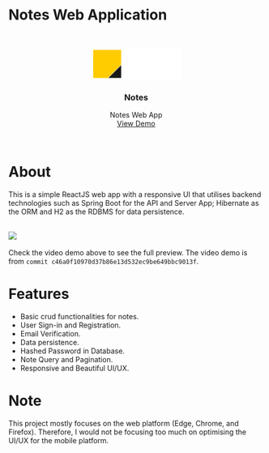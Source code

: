 # Notes Web Application

<br/>
<p align="center">
  <img src="./frontend/src/img/logo_alt.svg" alt="Logo" width="180" height="auto">
  <h3 align="center">Notes</h3>
  <p align="center">
    Notes Web App
    <br/>
    <a href="https://youtu.be/rQQDbjoU-z8">View Demo</a>
  </p>
</p>
<br/>

# About

This is a simple ReactJS web app with a responsive UI that utilises backend technologies such as Spring Boot for the API and Server App; Hibernate as the ORM and H2 as the RDBMS for data persistence.

<br/>
<img src="https://drive.google.com/uc?id=1LgsU-NHjrpEDDlwQix3LmQm1bgBwknPR&export=download" width="auto" height="auto"/>
<br/>

Check the video demo above to see the full preview. The video demo is from `commit c46a0f10970d37b86e13d532ec9be649bbc9013f`.

# Features

- Basic crud functionalities for notes.
- User Sign-in and Registration. 
- Email Verification.
- Data persistence.
- Hashed Password in Database.
- Note Query and Pagination.
- Responsive and Beautiful UI/UX.

# Note

This project mostly focuses on the web platform (Edge, Chrome, and Firefox). Therefore, I would not be 
focusing too much on optimising the UI/UX for the mobile platform.